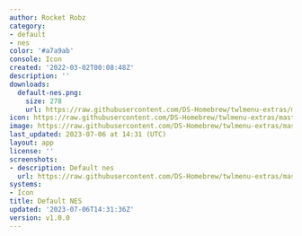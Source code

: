 ```yaml
---
author: Rocket Robz
category:
- default
- nes
color: '#a7a9ab'
console: Icon
created: '2022-03-02T00:08:48Z'
description: ''
downloads:
  default-nes.png:
    size: 278
    url: https://raw.githubusercontent.com/DS-Homebrew/twlmenu-extras/master/_nds/TWiLightMenu/icons/default-nes.png
icon: https://raw.githubusercontent.com/DS-Homebrew/twlmenu-extras/master/_nds/TWiLightMenu/icons/default-nes.png
image: https://raw.githubusercontent.com/DS-Homebrew/twlmenu-extras/master/_nds/TWiLightMenu/icons/default-nes.png
last_updated: 2023-07-06 at 14:31 (UTC)
layout: app
license: ''
screenshots:
- description: Default nes
  url: https://raw.githubusercontent.com/DS-Homebrew/twlmenu-extras/master/_nds/TWiLightMenu/icons/default-nes.png
systems:
- Icon
title: Default NES
updated: '2023-07-06T14:31:36Z'
version: v1.0.0
---
```

